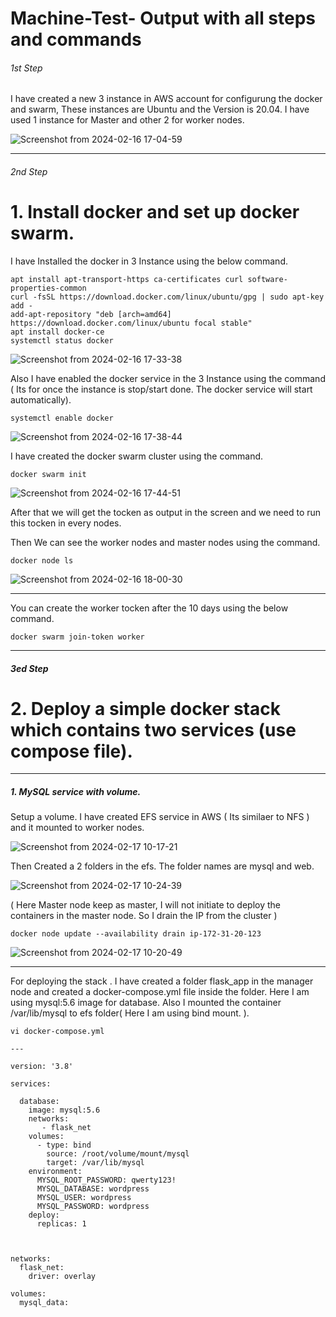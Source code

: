 # Machine-Test- Output with all steps and commands

###### 1st Step
I have created a new 3 instance in AWS account for configurung the docker and swarm, These instances are Ubuntu and the Version is 20.04. I have used 1 instance for Master and other 2 for worker nodes.

![Screenshot from 2024-02-16 17-04-59](https://github.com/abhirajparthan/Machine-Test/assets/100773790/d5cc96f2-ae98-4adf-aab5-ad85d2b23f26)


----

###### 2nd Step 

# 1. Install docker and set up docker swarm.

I have Installed the docker in 3 Instance using the below command. 
~~~
apt install apt-transport-https ca-certificates curl software-properties-common
curl -fsSL https://download.docker.com/linux/ubuntu/gpg | sudo apt-key add -
add-apt-repository "deb [arch=amd64] https://download.docker.com/linux/ubuntu focal stable"
apt install docker-ce
systemctl status docker
~~~

![Screenshot from 2024-02-16 17-33-38](https://github.com/abhirajparthan/Machine-Test/assets/100773790/6a30e100-956d-4abf-b675-9cc65363743a)


Also I have enabled the docker service in the 3 Instance using the command ( Its for once the instance is stop/start done. The docker service will start automatically). 
~~~
systemctl enable docker
~~~

![Screenshot from 2024-02-16 17-38-44](https://github.com/abhirajparthan/Machine-Test/assets/100773790/90736822-534b-4fea-83bb-5e42dba9cd87)

I have created the docker swarm cluster using the command. 

~~~
docker swarm init
~~~

![Screenshot from 2024-02-16 17-44-51](https://github.com/abhirajparthan/Machine-Test/assets/100773790/2d8962d4-b10b-4293-97d4-70cb1e2086dc)

After that we will get the tocken as output in the screen and we need to run this tocken in every nodes.

Then We can see the worker nodes and master nodes using the command.

~~~
docker node ls
~~~

![Screenshot from 2024-02-16 18-00-30](https://github.com/abhirajparthan/Machine-Test/assets/100773790/f22c950b-d59b-4a23-8e5a-1faaf0c8c0a4)


-----
You can create the worker tocken after the 10 days using the below command.
~~~
docker swarm join-token worker
~~~
-----

##### 3ed Step

# 2. Deploy a simple docker stack which contains two services (use compose file). 

----

  ##### 1. MySQL service with volume.

Setup a volume. I have created EFS service in AWS ( Its similaer to NFS ) and it mounted to worker nodes. 

![Screenshot from 2024-02-17 10-17-21](https://github.com/abhirajparthan/Machine-Test/assets/100773790/68231631-7ea7-48f7-85dd-15984e58554f)

Then Created a 2 folders in the efs. The folder names are mysql and web. 

![Screenshot from 2024-02-17 10-24-39](https://github.com/abhirajparthan/Machine-Test/assets/100773790/c6b3233f-cdd7-48cc-abc1-9482bfa859bd)

( Here Master node keep as master, I will not initiate to deploy the containers in the master node. So I drain the IP from the cluster )

~~~
docker node update --availability drain ip-172-31-20-123
~~~

![Screenshot from 2024-02-17 10-20-49](https://github.com/abhirajparthan/Machine-Test/assets/100773790/6d3ce446-c8de-478d-82db-e7b2005a1381)

-------

For deploying the stack . I have created a folder flask_app in the manager node and created a docker-compose.yml file inside the folder. Here I am using mysql:5.6 image for database. Also I mounted the container /var/lib/mysql to efs folder( Here I am using bind mount. ). 
~~~
vi docker-compose.yml

---

version: '3.8'

services:

  database:
    image: mysql:5.6
    networks:
       - flask_net
    volumes:
      - type: bind
        source: /root/volume/mount/mysql
        target: /var/lib/mysql
    environment:
      MYSQL_ROOT_PASSWORD: qwerty123!
      MYSQL_DATABASE: wordpress
      MYSQL_USER: wordpress
      MYSQL_PASSWORD: wordpress
    deploy:
      replicas: 1



networks:
  flask_net:
    driver: overlay

volumes:
  mysql_data:
~~~







  
